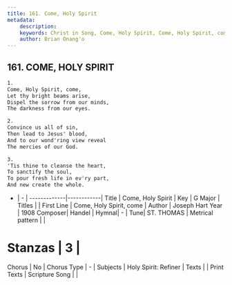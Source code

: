 ```yaml
---
title: 161. Come, Holy Spirit
metadata:
    description: 
    keywords: Christ in Song, Come, Holy Spirit, Come, Holy Spirit, come, 
    author: Brian Onang'o
---
```



## 161. COME, HOLY SPIRIT

```txt
1.
Come, Holy Spirit, come,
Let thy bright beams arise,
Dispel the sorrow from our minds,
The darkness from our eyes.

2.
Convince us all of sin,
Then lead to Jesus' blood,
And to our wond'ring view reveal
The mercies of our God.

3.
'Tis thine to cleanse the heart,
To sanctify the soul,
To pour fresh life in ev'ry part,
And new create the whole.
```

- |   -  |
-------------|------------|
Title | Come, Holy Spirit |
Key | G Major |
Titles |  |
First Line | Come, Holy Spirit, come |
Author | Joseph Hart
Year | 1908
Composer| Handel |
Hymnal|  - |
Tune| ST. THOMAS |
Metrical pattern | |
# Stanzas | 3 |
Chorus | No |
Chorus Type | - |
Subjects | Holy Spirit: Refiner |
Texts |  |
Print Texts | 
Scripture Song |  |
  
